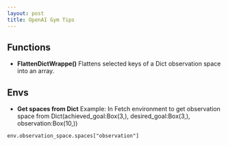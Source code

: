 ```yaml
---
layout: post
title: OpenAI Gym Tips
---
```


## Functions
- **FlattenDictWrappe()**
Flattens selected keys of a Dict observation space into an array.

## Envs
- **Get spaces from Dict**
Example: In Fetch environment to get observation space from Dict(achieved_goal:Box(3,), desired_goal:Box(3,), observation:Box(10,))

```env.observation_space.spaces["observation"]```
